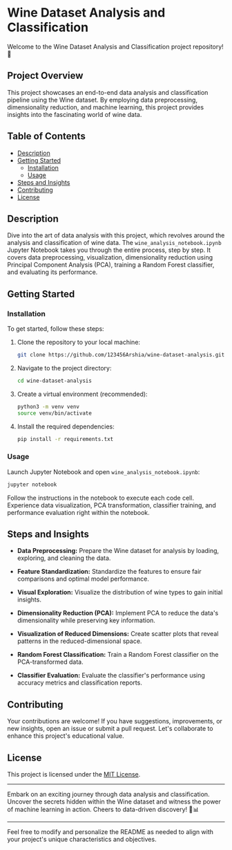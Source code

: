 

# Wine Dataset Analysis and Classification

Welcome to the Wine Dataset Analysis and Classification project repository! 🍷

## Project Overview

This project showcases an end-to-end data analysis and classification pipeline using the Wine dataset. By employing data preprocessing, dimensionality reduction, and machine learning, this project provides insights into the fascinating world of wine data.

## Table of Contents

- [Description](#description)
- [Getting Started](#getting-started)
  - [Installation](#installation)
  - [Usage](#usage)
- [Steps and Insights](#steps-and-insights)
- [Contributing](#contributing)
- [License](#license)

## Description

Dive into the art of data analysis with this project, which revolves around the analysis and classification of wine data. The `wine_analysis_notebook.ipynb` Jupyter Notebook takes you through the entire process, step by step. It covers data preprocessing, visualization, dimensionality reduction using Principal Component Analysis (PCA), training a Random Forest classifier, and evaluating its performance.

## Getting Started

### Installation

To get started, follow these steps:

1. Clone the repository to your local machine:
   ```bash
   git clone https://github.com/123456Arshia/wine-dataset-analysis.git
   ```

2. Navigate to the project directory:
   ```bash
   cd wine-dataset-analysis
   ```

3. Create a virtual environment (recommended):
   ```bash
   python3 -m venv venv
   source venv/bin/activate
   ```

4. Install the required dependencies:
   ```bash
   pip install -r requirements.txt
   ```

### Usage

Launch Jupyter Notebook and open `wine_analysis_notebook.ipynb`:
```bash
jupyter notebook
```

Follow the instructions in the notebook to execute each code cell. Experience data visualization, PCA transformation, classifier training, and performance evaluation right within the notebook.

## Steps and Insights

- **Data Preprocessing:** Prepare the Wine dataset for analysis by loading, exploring, and cleaning the data.

- **Feature Standardization:** Standardize the features to ensure fair comparisons and optimal model performance.

- **Visual Exploration:** Visualize the distribution of wine types to gain initial insights.

- **Dimensionality Reduction (PCA):** Implement PCA to reduce the data's dimensionality while preserving key information.

- **Visualization of Reduced Dimensions:** Create scatter plots that reveal patterns in the reduced-dimensional space.

- **Random Forest Classification:** Train a Random Forest classifier on the PCA-transformed data.

- **Classifier Evaluation:** Evaluate the classifier's performance using accuracy metrics and classification reports.

## Contributing

Your contributions are welcome! If you have suggestions, improvements, or new insights, open an issue or submit a pull request. Let's collaborate to enhance this project's educational value.

## License

This project is licensed under the [MIT License](LICENSE).

---

Embark on an exciting journey through data analysis and classification. Uncover the secrets hidden within the Wine dataset and witness the power of machine learning in action. Cheers to data-driven discovery! 🥂📊

---

Feel free to modify and personalize the README as needed to align with your project's unique characteristics and objectives.
